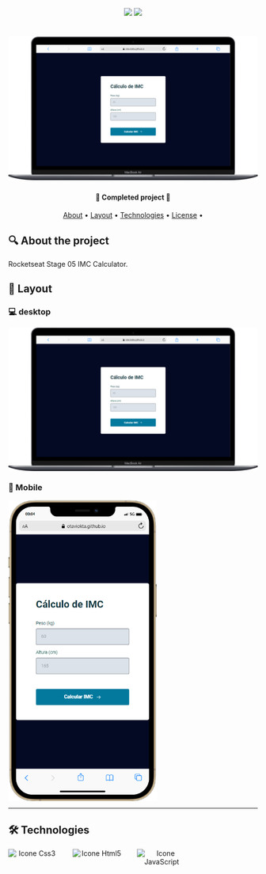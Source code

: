 <p align="center">
  <img src="https://img.shields.io/static/v1?label=license&message=MIT&color=8022F5&style=flat">
  <img src="https://img.shields.io/static/v1?label=languages&message=3&color=A8A60C&style=flat">
</p>

<h1 align="center">
    <img alt="Banner do projeto" title="#" src="./assets/images/projeto.11.desktop.preview.png" />
</h1>

<h4 align="center">
	🚀 Completed project 🚀
</h4>

<p align="center">
 <a href="#-About">About</a> •
 <a href="#-layout">Layout</a> •
 <a href="#-Technologies">Technologies</a> •
 <a href="#-license">License</a> •
</p>

## 🔍 About the project

Rocketseat Stage 05 IMC Calculator.

## 🎨 Layout

### 💻 desktop

<p align="center" style="display: flex; align-items: flex-start; flex-direction: column; justify-content: center; gap: 200px;">
  <img alt="Banner do projeto para desktop" title="#" src="./assets/images/projeto.11.desktop.preview.png" width="600px">
</p>

### 📱 Mobile

<p align="center" style="display: flex; align-items: flex-start; gap: 200px; flex-wrap: wrap;">
  <img alt="Banner do projeto para mobile com o tema claro" title="#" src="./assets/images/projeto.11.mobile.preview.png" width="300px">
</p>

---

## 🛠 Technologies

<p align="center" style="display: flex; align-items: flex-start; gap: 30px;">
  <img alt="Icone Css3" title="#Css3" src="./assets/images/css3.svg" width="100px">
  <img alt="Icone Html5" title="#Html5" src="./assets/images/html5.svg" width="100px">
  <img alt="Icone JavaScript" title="#JavaScript" src="./assets/images/javascript.svg" width="100px">
</p>
